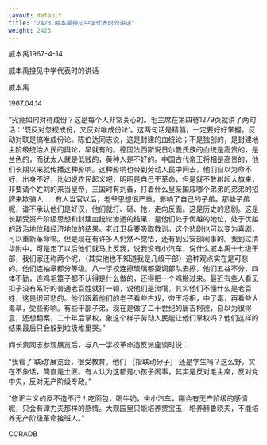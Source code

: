 ```yaml
---
layout: default
title: "2423.戚本禹接见中学代表时的讲话"
weight: 2423
---
```


戚本禹1967-4-14

戚本禹接见中学代表时的讲话

戚本禹

1967.04.14

“究竟如何对待成份？这是每个人非常关心的。毛主席在第四卷1279页就讲了两句话：‘既反对忽视成份，又反对唯成份论’。这两句话是精髓，一定要好好掌握。反动对联是搞唯成份论。陈伯达同志说，这是封建的血统论；不是独创的，是封建地主阶级统治人民的舆论，早就有的。德国法西斯说日尔曼氏族的血统是高贵的，是兰色的，而犹太人就是低贱的，黄种人是不好的。中国古代帝王将相是高贵的，他们长期以来就传播这种影响。这种影响也带到劳动人民中间去，他们自以为命不好，出身不好，比如说农民起义吧，明明是自己干革命，但是就不敢树起大旗来，非要请个姓刘的来当皇帝，三国时有刘备，打着什么皇亲国戚哪个弟弟的弟弟的招牌来欺骗人……有人当官以后，老爷思想很严重，影响了自己的子弟。那些子弟呢，谁不承认他们是好汉，他们就打、砸、抢，走向反面。这是历史的悲剧。这是长期受资产阶级思想和封建血统论渗透的结果，是他们处于优越的地位，处于优越的政治地位和经济地位的结果。老红卫兵要吸取教训。这个悲剧也可以变为喜剧，可以重新革命嘛。但是现在有许多人仍然不觉悟，还有到公安部闹事的。我到过清华附中，可是走了以后他们就马上反我，说我没有小汽车，说什么戚本禹十七级干部，我们家还称两个呢，（其实他也不知道我是几级干部）这种观点实在是可悲的。他们连袖章都分等级。八一学校连擦玻璃都要调部队去擦，他们五谷不分，四体不勤，连鸡毛簟子都不认得是什么做的，还得把一个鸡搬过来。最近有些人看见扣子没有系好的普通老百姓就打一顿，说他们是流氓，其实他们不懂什么是老百姓，这是很可悲的。他们跟着他们的老子看些古戏，帝王将相，中了毒，再看些大毒草，受些影响。有些干部子弟，现在是做了二十世纪的唐吉柯德，自以为很得意，还想翻案，二十年后掌权，象这个样子劳动人民能让他们掌权吗？他们这样的结果最后只会躲到垃圾堆里哭。”

阎长贵同志参观展览后，与八一学校革命造反派座谈时说：

“我看了‘联动’展览会，很受教育。他们 ［指联动分子］ 还是学生吗？这么野，实在不象话，简直是土匪。有人认为这都是小孩子闹事，其实是反对毛主席，反对党中央，反对无产阶级专政。”

“修正主义的反不造不行！吃面包，喝牛奶，坐小汽车，哪会有无产阶级的感情呢，只会有谭力夫那样的感情。大观园里只能培养贾宝玉，培养赫鲁晓夫，不能培养无产阶级革命接班人。”

CCRADB

